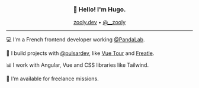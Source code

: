
<h3 align="center">👋 Hello! I'm Hugo.</h3>
<p align="center">
  <a href="https://zooly.dev">zooly.dev</a> •
  <a href="https://twitter.com/__zooly">@__zooly</a>
</p>

---
💻 I'm a French frontend developer working [@PandaLab](https://github.com/PandaLab-SAS).

💫 I build projects with [@pulsardev](https://github.com/pulsardev), like [Vue Tour](https://github.com/pulsardev/vue-tour) and [Freatle](https://freatle.com/en).

📊 I work with Angular, Vue and CSS libraries like Tailwind.

💼 I'm available for freelance missions.
